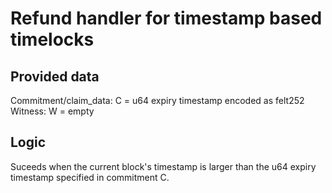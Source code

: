 # Refund handler for timestamp based timelocks

## Provided data

Commitment/claim_data: C = u64 expiry timestamp encoded as felt252
Witness: W = empty

## Logic

Suceeds when the current block's timestamp is larger than the u64 expiry timestamp specified in commitment C.

